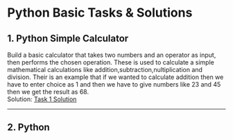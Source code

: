 # Python Basic Tasks & Solutions  

## 1. Python Simple Calculator  
Build a basic calculator that takes two numbers and an operator as input, then performs the chosen operation.
These is used to calculate a simple mathematical calculations like addition,subtraction,nultiplication and division.
Their is an example that if we wanted to calculate addition then we have to enter choice as 1 and then we have to give numbers like 23 and 45 then we get the result as 68.  
Solution: [Task 1 Solution](./task_1/Readme.md)

---

## 2. Python

